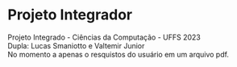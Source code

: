 # Projeto Integrador
Projeto Integrado - Ciências da Computação - UFFS 2023 <br/>
Dupla: Lucas Smaniotto e Valtemir Junior <br/> 
No momento a apenas o resquistos do usuário em um arquivo pdf.
